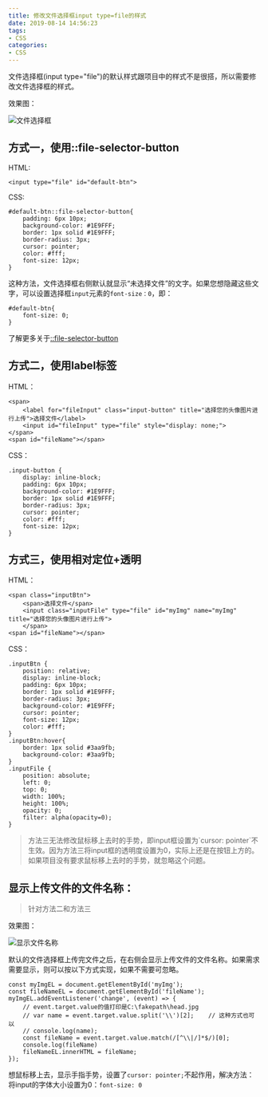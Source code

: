 ```yaml
---
title: 修改文件选择框input type=file的样式
date: 2019-08-14 14:56:23
tags:
- CSS
categories: 
- CSS
---
```

文件选择框(input type="file")的默认样式跟项目中的样式不是很搭，所以需要修改文件选择框的样式。

效果图：

![文件选择框](https://images.winney07.cn/blog/input-file-btn.png)

## 方式一，使用::file-selector-button

HTML:

```
<input type="file" id="default-btn">
```

CSS:

```
#default-btn::file-selector-button{
    padding: 6px 10px;
    background-color: #1E9FFF;
    border: 1px solid #1E9FFF;
    border-radius: 3px;
    cursor: pointer;
    color: #fff;
    font-size: 12px;
}
```

这种方法，文件选择框右侧默认就显示“未选择文件”的文字。如果您想隐藏这些文字，可以设置选择框`input`元素的`font-size：0`，即：

```
#default-btn{
    font-size: 0;
}
```

了解更多关于[::file-selector-button](https://developer.mozilla.org/zh-CN/docs/Web/CSS/::file-selector-button)

## 方式二，使用label标签

HTML：


```
<span>
    <label for="fileInput" class="input-button" title="选择您的头像图片进行上传">选择文件</label>
    <input id="fileInput" type="file" style="display: none;">
</span>
<span id="fileName"></span>
```

CSS： 


```
.input-button {
    display: inline-block;
    padding: 6px 10px;
    background-color: #1E9FFF;
    border: 1px solid #1E9FFF;
    border-radius: 3px;
    cursor: pointer;
    color: #fff;
    font-size: 12px;
}
```

## 方式三，使用相对定位+透明

HTML：


```
<span class="inputBtn">
    <span>选择文件</span>
    <input class="inputFile" type="file" id="myImg" name="myImg" title="选择您的头像图片进行上传">
    </span>
<span id="fileName"></span>
```

CSS：

```
.inputBtn {  
    position: relative;  
    display: inline-block;  
    padding: 6px 10px;  
    border: 1px solid #1E9FFF;  
    border-radius: 3px;  
    background-color: #1E9FFF;  
    cursor: pointer;  
    font-size: 12px;  
    color: #fff;  
}  
.inputBtn:hover{  
    border: 1px solid #3aa9fb;  
    background-color: #3aa9fb;  
}  
.inputFile {  
    position: absolute;  
    left: 0;  
    top: 0;  
    width: 100%;  
    height: 100%;  
    opacity: 0;  
    filter: alpha(opacity=0);  
}  
```

> 方法三无法修改鼠标移上去时的手势，即input框设置为\`cursor: pointer\`不生效。因为方法三将input框的透明度设置为0，实际上还是在按钮上方的。如果项目没有要求鼠标移上去时的手势，就忽略这个问题。



## 显示上传文件的文件名称：

> 针对方法二和方法三

效果图：

![显示文件名称](https://images.winney07.cn/blog/input-file-btn2.png)

默认的文件选择框上传完文件之后，在右侧会显示上传文件的文件名称。如果需求需要显示，则可以按以下方式实现，如果不需要可忽略。   

```
const myImgEL = document.getElementById('myImg');  
const fileNameEL = document.getElementById('fileName');  
myImgEL.addEventListener('change', (event) => {
    // event.target.value的值打印是C:\fakepath\head.jpg
    // var name = event.target.value.split('\\')[2];	// 这种方式也可以  
    // console.log(name);
    const fileName = event.target.value.match(/[^\\|/]*$/)[0];
    console.log(fileName)
    fileNameEL.innerHTML = fileName;
});
```



想鼠标移上去，显示手指手势，设置了`cursor: pointer;`不起作用，解决方法：将input的字体大小设置为0：`font-size: 0`
